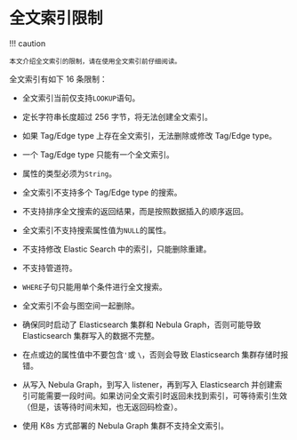 # 全文索引限制

!!! caution

    本文介绍全文索引的限制，请在使用全文索引前仔细阅读。

全文索引有如下 16 条限制：

- 全文索引当前仅支持`LOOKUP`语句。

- 定长字符串长度超过 256 字节，将无法创建全文索引。

- 如果 Tag/Edge type 上存在全文索引，无法删除或修改 Tag/Edge type。

- 一个 Tag/Edge type 只能有一个全文索引。

- 属性的类型必须为`String`。

- 全文索引不支持多个 Tag/Edge type 的搜索。

- 不支持排序全文搜索的返回结果，而是按照数据插入的顺序返回。

- 全文索引不支持搜索属性值为`NULL`的属性。

- 不支持修改 Elastic Search 中的索引，只能删除重建。

- 不支持管道符。

- `WHERE`子句只能用单个条件进行全文搜索。

- 全文索引不会与图空间一起删除。

- 确保同时启动了 Elasticsearch 集群和 Nebula Graph，否则可能导致 Elasticsearch 集群写入的数据不完整。

- 在点或边的属性值中不要包含`'`或 `\`，否则会导致 Elasticsearch 集群存储时报错。

- 从写入 Nebula Graph，到写入 listener，再到写入 Elasticsearch 并创建索引可能需要一段时间。如果访问全文索引时返回未找到索引，可等待索引生效（但是，该等待时间未知，也无返回码检查）。

- 使用 K8s 方式部署的 Nebula Graph 集群不支持全文索引。
